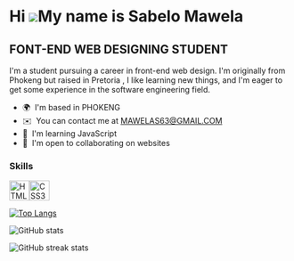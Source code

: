 Hi ![](https://user-images.githubusercontent.com/18350557/176309783-0785949b-9127-417c-8b55-ab5a4333674e.gif)My name is Sabelo Mawela
=====================================================================================================================================

FONT-END WEB DESIGNING STUDENT
---------------------

I'm a student pursuing a career in front-end web design. I'm originally from Phokeng but raised in Pretoria , I like learning new things, and I'm eager to get some experience in the software engineering field.

* 🌍  I'm based in PHOKENG
* ✉️  You can contact me at [MAWELAS63@GMAIL.COM](mailto:MAWELAS63@GMAIL.COM)
* 🧠  I'm learning JavaScript
* 🤝  I'm open to collaborating on websites

### Skills


<p align="left">
<a href="https://developer.mozilla.org/en-US/docs/Glossary/HTML5" target="_blank" rel="noreferrer"><img src="https://raw.githubusercontent.com/danielcranney/readme-generator/main/public/icons/skills/html5-colored.svg" width="36" height="36" alt="HTML5" /></a><a href="https://www.w3.org/TR/CSS/#css" target="_blank" rel="noreferrer"><img src="https://raw.githubusercontent.com/danielcranney/readme-generator/main/public/icons/skills/css3-colored.svg" width="36" height="36" alt="CSS3" /></a>
</p>


[![Top Langs](https://github-readme-stats.vercel.app/api/top-langs/?username=SABELOMAWELA)](https://github.com/anuraghazra/github-readme-stats)

![GitHub stats](https://github-readme-stats.vercel.app/api?username=SABELOMAWELA&show_icons=true)  

![GitHub streak stats](https://streak-stats.demolab.com/?user=SABELOMAWELA)  

